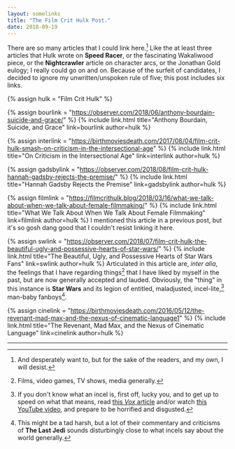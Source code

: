 ```yaml
---
layout: somelinks
title: "The Film Crit Hulk Post."
date: 2018-09-19
---
```


There are so many articles that I could link here.[^1]
Like the at least three articles that Hulk wrote on __Speed Racer__, or the fascinating Wakaliwood piece, or the __Nightcrawler__ article on character arcs, or the Jonathan Gold eulogy; I really could go on and on.
Because of the surfeit of candidates, I decided to ignore my unwritten/unspoken rule of five; this post includes six links.

{% assign hulk = "Film Crit Hulk" %}

{% assign bourlink = "https://observer.com/2018/06/anthony-bourdain-suicide-and-grace/" %}
{% include link.html title="Anthony Bourdain, Suicide, and Grace" link=bourlink author=hulk %}
<p></p>

{% assign interlink = "https://birthmoviesdeath.com/2017/08/04/film-crit-hulk-smash-on-criticism-in-the-intersectional-age" %}
{% include link.html title="On Criticism in the Intersectional Age" link=interlink author=hulk %}
<p></p>

{% assign gadsbylink = "https://observer.com/2018/08/film-crit-hulk-hannah-gadsby-rejects-the-premise/" %}
{% include link.html title="Hannah Gadsby Rejects the Premise" link=gadsbylink author=hulk %}
<p></p>

{% assign filmlink = "https://filmcrithulk.blog/2018/03/16/what-we-talk-about-when-we-talk-about-female-filmmaking/" %}
{% include link.html title="What We Talk About When We Talk About Female Filmmaking" link=filmlink author=hulk %}
I mentioned this article in a previous post, but it's so gosh dang good that I couldn't resist linking it here.

{% assign swlink = "https://observer.com/2018/07/film-crit-hulk-the-beautiful-ugly-and-possessive-hearts-of-star-wars/" %}
{% include link.html title="The Beautiful, Ugly, and Possessive Hearts of Star Wars Fans" link=swlink author=hulk %}
Articulated in this article are, _inter alia_, the feelings that I have regarding things[^2] that I have liked by myself in the past, but are now generally accepted and lauded.
Obviously, the "thing" in this instance is __Star Wars__ and its legion of entitled, maladjusted, incel-lite,[^3] man-baby fanboys[^4].

{% assign cinelink = "https://birthmoviesdeath.com/2016/05/12/the-revenant-mad-max-and-the-nexus-of-cinematic-language1" %}
{% include link.html title="The Revenant, Mad Max, and the Nexus of Cinematic Language" link=cinelink author=hulk %}
<p></p>

<hr class="footsep">

[^1]: And desperately want to, but for the sake of the readers, and my own, I will desist.
[^2]: Films, video games, TV shows, media generally.
[^3]: If you don't know what an incel is, first off, lucky you, and to get up to speed on what that means, read [this _Vox_ article](https://www.vox.com/world/2018/4/25/17277496/incel-toronto-attack-alek-minassian) and/or watch [this YouTube video](https://www.youtube.com/watch?v=f-gX0spJpa0), and prepare to be horrified and disgusted.
[^4]: This might be a tad harsh, but a lot of their commentary and criticisms of __The Last Jedi__ sounds disturbingly close to what incels say about the world generally.